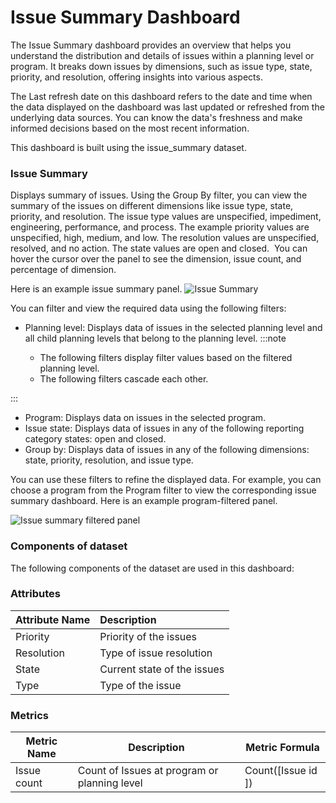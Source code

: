 # Issue Summary Dashboard

The Issue Summary dashboard provides an overview that helps you understand the distribution and details of issues within a planning level or program. It breaks down issues by dimensions, such as issue type, state, priority, and resolution, offering insights into various aspects.

 The Last refresh date on this dashboard refers to the date and time when the data displayed on the dashboard was last updated or refreshed from the underlying data sources. You can know the data's freshness and make informed decisions based on the most recent information.

This dashboard is built using the issue_summary dataset.

### Issue Summary

Displays summary of issues. Using the Group By filter, you can view the summary of the issues on different dimensions like issue type, state, priority, and resolution. The issue type values are unspecified, impediment, engineering, performance, and process. The example priority values are unspecified, high, medium, and low. The resolution values are unspecified, resolved, and no action. The state values are open and closed.  You can hover the cursor over the panel to see the dimension, issue count, and percentage of dimension.

Here is an example issue summary panel.
![Issue Summary](../images/issue_summary.PNG)

You can filter and view the required data using the following filters:

- Planning level: Displays data of issues in the selected planning level and all child planning levels that belong to the planning level.
:::note

  - The following filters display filter values based on the filtered planning level.
  - The following filters cascade each other.

:::
- Program: Displays data on issues in the selected program.
- Issue state: Displays data of issues in any of the following reporting category states: open and closed.
- Group by: Displays data of issues in any of the following dimensions: state, priority, resolution, and issue type.
 
You can use these filters to refine the displayed data. For example, you can choose a program from the Program filter to view the corresponding issue summary dashboard. Here is an example program-filtered panel.

![Issue summary filtered panel](../images/issue_summary_filtered_panel.PNG)

### Components of dataset

The following components of the dataset are used in this dashboard: 

### Attributes
| Attribute Name  | Description |
|:-------------|:------------|
|Priority|Priority of the issues|
|Resolution|Type of issue resolution|
|State|Current state of the issues|
|Type|Type of the issue|

### Metrics
| Metric Name  | Description |Metric Formula|
|-------------|------------|-------------|
|Issue count|Count of Issues at program or planning level|Count([Issue id ])|

